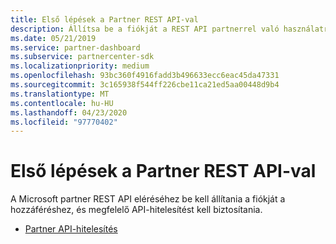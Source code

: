 ```yaml
---
title: Első lépések a Partner REST API-val
description: Állítsa be a fiókját a REST API partnerrel való használatra.
ms.date: 05/21/2019
ms.service: partner-dashboard
ms.subservice: partnercenter-sdk
ms.localizationpriority: medium
ms.openlocfilehash: 93bc360f4916fadd3b496633ecc6eac45da47331
ms.sourcegitcommit: 3c165938f544ff226cbe11ca21ed5aa00448d9b4
ms.translationtype: MT
ms.contentlocale: hu-HU
ms.lasthandoff: 04/23/2020
ms.locfileid: "97770402"
---
```

# <a name="get-started-with-the-partner-rest-api"></a>Első lépések a Partner REST API-val

A Microsoft partner REST API eléréséhez be kell állítania a fiókját a hozzáféréshez, és megfelelő API-hitelesítést kell biztosítania.

* [Partner API-hitelesítés](api-authentication.md)
